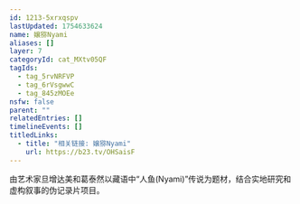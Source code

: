 ```yaml
---
id: 1213-5xrxqspv
lastUpdated: 1754633624
name: 嬢猕Nyami
aliases: []
layer: 7
categoryId: cat_MXtv05QF
tagIds:
  - tag_5rvNRFVP
  - tag_6rVsgwwC
  - tag_845zMOEe
nsfw: false
parent: ""
relatedEntries: []
timelineEvents: []
titledLinks:
  - title: "相关链接: 嬢猕Nyami"
    url: https://b23.tv/OHSaisF
---
```


由艺术家旦增达美和葛泰然以藏语中“人鱼(Nyami)”传说为题材，结合实地研究和虚构叙事的伪记录片项目。